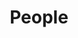 ---
layout: usrl_profiles
permalink: /people_old/
title: People
description: Faculty, Researchers and Alumni of the lab.
nav: false
nav_order: 2

profiles:
  # if you want to include more than one profile, just replicate the following block
  # and create one content file for each profile inside _pages/
  - align: left
    image: photo_vitzilaios.jpg
    content: usrl_vitzilaios.md
    image_circular: false # crops the image to make it circular
    more_info: >
      <h3> <b> Dr. Nikolaos (Nikos) Vitzilaios </b> </h3>
      <p> <i class="fas fa-envelope fa-fw"> </i> vitzilaios@sc.edu <br> 
      <i class="fas fa-phone fa-fw"></i> 803-777-9754 <br> 
      <i class="fas fa-map-marker-alt fa-fw"></i> Room A214, 300 Main Street <br> 
      <i class="fas fa-fw fa-fw"></i> Columbia, South Carolina, SC, 29208 <br> 
      <i class="fas fa-fw fa-fw"></i> United States of America <br>
---